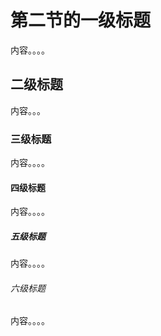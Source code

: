 # 第二节的一级标题
内容。。。。

## 二级标题
内容。。。


### 三级标题
内容。。。。

#### 四级标题
内容。。。。

##### 五级标题
内容。。。。

###### 六级标题
内容。。。。